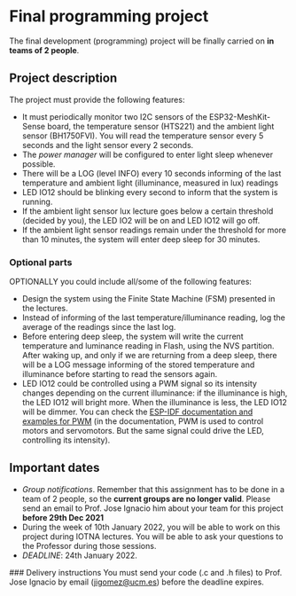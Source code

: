 # Final programming project

The final development (programming) project will be finally carried on **in teams of 2 people**.

## Project description 

The project must provide the following features:

* It must periodically  monitor   two I2C sensors of the ESP32-MeshKit-Sense board,  the temperature sensor (HTS221) and the ambient light sensor (BH1750FVI).  You will read the temperature sensor every 5 seconds and the light sensor every 2 seconds. 
* The *power manager* will be configured to enter light sleep whenever possible.
* There will be a LOG (level INFO) every 10 seconds informing of the last temperature and ambient light (illuminance, measured in lux) readings
* LED IO12 should be blinking every second to inform that the system is running. 
* If the ambient light sensor lux lecture goes below a certain threshold (decided by you), the LED IO2 will be on and LED IO12 will go off. 
* If the ambient light sensor readings remain under the threshold for more than 10 minutes, the system will enter deep sleep for 30 minutes.


### Optional parts

OPTIONALLY you could include all/some of the  following features:

* Design the system using the Finite State Machine (FSM) presented in the lectures.
* Instead of informing of the last temperature/illuminance reading, log the average of the readings since the last log.
* Before entering deep sleep, the system will write the current temperature and luminance reading in Flash, using the NVS partition. After waking up, and only if we are returning from a deep sleep,  there will be a LOG message informing of the stored temperature and illuminance before starting to read the sensors again.
* LED IO12 could be controlled using a PWM signal so its intensity changes depending on the current illuminance: if the illuminance is high, the LED IO12 will bright more. When the illuminance is less, the LED IO12 will be dimmer. You can check the [ESP-IDF documentation and examples for PWM](https://docs.espressif.com/projects/esp-idf/en/latest/esp32/api-reference/peripherals/mcpwm.html) (in the documentation, PWM is used to control motors and servomotors. But the same signal could drive the LED, controlling its intensity).

## Important dates

* *Group notifications*. Remember that this assignment has to be done in a team of 2 people, so the **current groups are no longer valid**. Please send an email to Prof. Jose Ignacio him about your team for this project **before 29th Dec 2021**
* During the week of 10th January 2022, you will be able to work on this project during IOTNA lectures. You will be able to ask your questions to the Professor during those sessions. 
* *DEADLINE*: 24th January 2022.

### Delivery instructions
You must send your code (.c and .h files) to Prof. Jose Ignacio by email (jigomez@ucm.es) before the deadline expires.




 
 